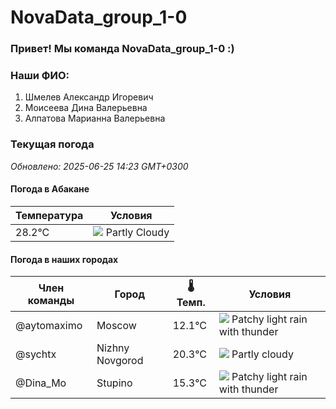 # NovaData_group_1-0
### Привет! Мы команда NovaData_group_1-0 :)

### Наши ФИО:
1. Шмелев Александр Игоревич
2. Моисеева Дина Валерьевна
3. Алпатова Марианна Валерьевна

### Текущая погода
<!-- WEATHER:START -->
_Обновлено: 2025-06-25 14:23 GMT+0300_

#### Погода в Абакане

| Температура | Условия |
|-------------|----------|
| 28.2°C     | ![](https://cdn.weatherapi.com/weather/64x64/day/116.png) Partly Cloudy |

#### Погода в наших городах

| Член команды  | Город               | 🌡️ Темп.  | Условия          |
|---------------|---------------------|-----------|--------------------|
| @aytomaximo    | Moscow              |   12.1°C | ![](https://cdn.weatherapi.com/weather/64x64/day/386.png) Patchy light rain with thunder |
| @sychtx        | Nizhny Novgorod     |   20.3°C | ![](https://cdn.weatherapi.com/weather/64x64/day/116.png) Partly cloudy |
| @Dina_Mo       | Stupino             |   15.3°C | ![](https://cdn.weatherapi.com/weather/64x64/day/386.png) Patchy light rain with thunder |

<!-- WEATHER:END -->
